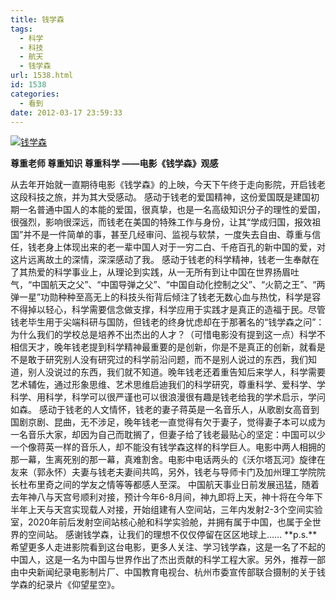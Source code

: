 ```yaml
---
title: 钱学森
tags:
  - 科学
  - 科技
  - 航天
  - 钱学森
url: 1538.html
id: 1538
categories:
  - 看到
date: 2012-03-17 23:59:33
---
```


[![](http://photo.guolaijie.com/rooufer/uploads/2012/03/钱学森.jpg "钱学森")](http://photo.guolaijie.com/rooufer/uploads/2012/03/钱学森.jpg)

**尊重老师 尊重知识 尊重科学** **——电影《钱学森》观感**

从去年开始就一直期待电影《钱学森》的上映，今天下午终于走向影院，开启钱老这段科技之旅，并为其大受感动。 感动于钱老的爱国精神，这份爱国既是建国初期一名普通中国人的本能的爱国，很真挚，也是一名高级知识分子的理性的爱国，很强烈，影响很深远，而钱老在美国的特殊工作与身份，让其“学成归国，报效祖国”并不是一件简单的事，甚至几经审问、监视与软禁，一度失去自由、尊重与信任，钱老身上体现出来的老一辈中国人对于一穷二白、千疮百孔的新中国的爱，对这片远离故土的深情，深深感动了我。 感动于钱老的科学精神，钱老一生奉献在了其热爱的科学事业上，从理论到实践，从一无所有到让中国在世界扬眉吐气，“中国航天之父”、“中国导弹之父”、“中国自动化控制之父”、“火箭之王”、“两弹一星”功勋种种至高无上的科技头衔背后倾注了钱老无数心血与热忱，科学是容不得掉以轻心，科学需要信念做支撑，科学应用于实践才是真正的造福于民。尽管钱老毕生用于尖端科研与国防，但钱老的终身忧虑却在于那著名的“钱学森之问”：为什么我们的学校总是培养不出杰出的人才？（可惜电影没有提到这一点）科学不相信天才，晚年钱老提到科学精神最重要的是创新，你是不是真正的创新，就看是不是敢于研究别人没有研究过的科学前沿问题，而不是别人说过的东西，我们知道，别人没说过的东西，我们就不知道。晚年钱老还着重告知后来学人，科学需要艺术辅佐，通过形象思维、艺术思维启迪我们的科学研究，尊重科学、爱科学、学科学、用科学，科学可以很严谨也可以很浪漫很有趣是钱老给我的学术启示，学问如森。 感动于钱老的人文情怀，钱老的妻子蒋英是一名音乐人，从歌剧女高音到国剧京剧、昆曲，无不涉足，晚年钱老一直觉得有欠于妻子，觉得妻子本可以成为一名音乐大家，却因为自己而耽搁了，但妻子给了钱老最贴心的坚定：中国可以少一个像蒋英一样的音乐人，却不能没有钱学森这样的科学巨人。电影中两人相拥的那一幕，生离死别的那一幕，真难割舍。电影中电话两头的《沃尔塔瓦河》旋律在友来（郭永怀）夫妻与钱老夫妻间共鸣，另外，钱老与导师卡门及加州理工学院院长杜布里奇之间的学友之情等等都感人至深。 中国航天事业日前发展迅猛，随着去年神八与天宫号顺利对接，预计今年6-8月间，神九即将上天，神十将在今年下半年上天与天宫实现载人对接，开始组建有人空间站，三年内发射2-3个空间实验室，2020年前后发射空间站核心舱和科学实验舱，并拥有属于中国，也属于全世界的空间站。 感谢钱学森，让我们的理想不仅仅停留在区区地球上…… **p.s.**希望更多人走进影院看到这台电影，更多人关注、学习钱学森，这是一名了不起的中国人，这是一名为中国与世界作出了杰出贡献的科学工程大家。另外，推荐一部由中央新闻纪录电影制片厂、中国教育电视台、杭州市委宣传部联合摄制的关于钱学森的纪录片《仰望星空》。